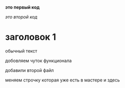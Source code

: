 **это первый код**

*это второй код*

# заголовок 1

обычный текст

добовляем чуток функционала

добавили второй файл

меняем строчку которая уже есть в мастере  и здесь